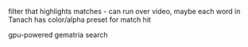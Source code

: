 
filter that highlights matches - can run over video, maybe each word in Tanach has color/alpha preset for match hit

gpu-powered gematria search
